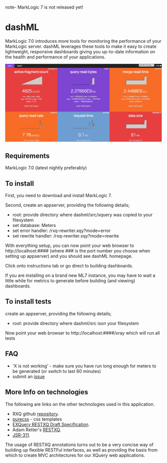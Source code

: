 note- MarkLogic 7 is not released yet!

# dashML

MarkLogic 7.0 introduces more tools for monitoring the performance of your MarkLogic server. dashML leverages these tools to make it easy to create lightweight, responsive dashboards giving you up-to-date information on the health and performance of your applications.
 
![dashML](src/xquery/resources/history-screenshot.jpg) 

## Requirements

MarkLogic 7.0 (latest nightly preferably)

## To install

First, you need to download and install MarkLogic 7.

Second, create an appserver, providing the following details;

* root: provide directory where dashml/src/xquery was copied to your filesystem
* set database: Meters
* set error handler: /rxq-rewriter.xqy?mode=error
* set rewrite handler: /rxq-rewriter.xqy?mode=rewrite

With everything setup, you can now point your web browser to http://localhost:####  (where ### is the port number you choose when setting up appserver) and you should see dashML homepage.

Click onto instructions tab or go direct to building dashboards.

If you are installing on a brand new ML7 instance, you may have to wait a little while for metrics to generate before building (and viewing) dashboards.

## To install tests

create an appserver, providing the following details;

* root: provide directory where dashml/src ison your filesystem

Now point your web browser to http://localhost:####/xray which will run all tests

## FAQ

* 'X is not working' - make sure you have run long enough for meters to be generated (or switch to last 60 minutes)
* submit an [issue](https://github.com/xquery/dashML/issues)


## More Info on technologies

The following are links on the other technologies used in this application.

* RXQ github [repository](https://github.com/xquery/rxq).
* [purecss](http://purecss.io/) - css templates
* [EXQuery RESTXQ Draft Specification](http://exquery.github.com/exquery/exquery-restxq-specification/restxq-1.0-specification.html#method-annotation).
* Adam Retter's [RESTXQ](http://archive.xmlprague.cz/2012/presentations/RESTful_XQuery.pdf).
* [JSR-311](http://download.oracle.com/otndocs/jcp/jaxrs-1.0-fr-eval-oth-JSpec/).
 
The usage of RESTXQ annotations turns out to be a very concise way of building up flexible RESTFul interfaces, as well as providing the basis from which to create MVC architectures for our XQuery web applications.
